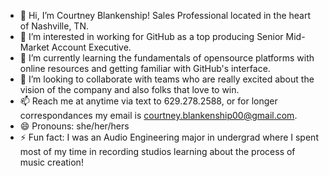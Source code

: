 - 👋 Hi, I’m Courtney Blankenship! Sales Professional located in the heart of Nashville, TN. 
- 👀 I’m interested in working for GitHub as a top producing Senior Mid-Market Account Executive.
- 🌱 I’m currently learning the fundamentals of opensource platforms with online resources and getting familiar with GitHub's interface.
- 💞️ I’m looking to collaborate with teams who are really excited about the vision of the company and also folks that love to win. 
- 📫 Reach me at anytime via text to 629.278.2588, or for longer correspondances my email is courtney.blankenship00@gmail.com.
- 😄 Pronouns: she/her/hers
- ⚡ Fun fact: I was an Audio Engineering major in undergrad where I spent most of my time in recording studios learning about the process of music creation!

<!---
CourtneyB1/CourtneyB1 is a ✨ special ✨ repository because its `README.md` (this file) appears on your GitHub profile.
You can click the Preview link to take a look at your changes.
--->
